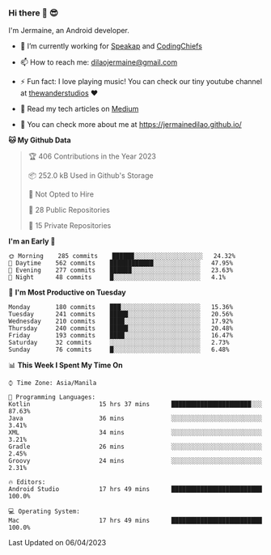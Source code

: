 ### Hi there 👋 😎
I'm Jermaine, an Android developer.

- 🔭 I’m currently working for [Speakap](https://www.speakap.com/) and [CodingChiefs](https://codingchiefs.com/en/)

- 📫 How to reach me: dilaojermaine@gmail.com

- ⚡ Fun fact: I love playing music! You can check our tiny youtube channel at [thewanderstudios](https://www.youtube.com/thewanderstudios) ♥️

- 📖 Read my tech articles on [Medium](https://jermainedilao.medium.com/)

- 👀 You can check more about me at https://jermainedilao.github.io/

<!--
**jermainedilao/jermainedilao** is a ✨ _special_ ✨ repository because its `README.md` (this file) appears on your GitHub profile.

Here are some ideas to get you started:

- 🔭 I’m currently working on ...
- 🌱 I’m currently learning ...
- 👯 I’m looking to collaborate on ...
- 🤔 I’m looking for help with ...
- 💬 Ask me about ...
- 📫 How to reach me: ...
- 😄 Pronouns: ...
- ⚡ Fun fact: ...
-->

<!--START_SECTION:waka-->
**🐱 My Github Data** 

> 🏆 406 Contributions in the Year 2023
 > 
> 📦 252.0 kB Used in Github's Storage 
 > 
> 🚫 Not Opted to Hire
 > 
> 📜 28 Public Repositories 
 > 
> 🔑 15 Private Repositories  
 > 
**I'm an Early 🐤** 

```text
🌞 Morning    285 commits    ██████░░░░░░░░░░░░░░░░░░░   24.32% 
🌆 Daytime    562 commits    ████████████░░░░░░░░░░░░░   47.95% 
🌃 Evening    277 commits    ██████░░░░░░░░░░░░░░░░░░░   23.63% 
🌙 Night      48 commits     █░░░░░░░░░░░░░░░░░░░░░░░░   4.1%

```
📅 **I'm Most Productive on Tuesday** 

```text
Monday       180 commits    ███░░░░░░░░░░░░░░░░░░░░░░   15.36% 
Tuesday      241 commits    █████░░░░░░░░░░░░░░░░░░░░   20.56% 
Wednesday    210 commits    ████░░░░░░░░░░░░░░░░░░░░░   17.92% 
Thursday     240 commits    █████░░░░░░░░░░░░░░░░░░░░   20.48% 
Friday       193 commits    ████░░░░░░░░░░░░░░░░░░░░░   16.47% 
Saturday     32 commits     ░░░░░░░░░░░░░░░░░░░░░░░░░   2.73% 
Sunday       76 commits     █░░░░░░░░░░░░░░░░░░░░░░░░   6.48%

```


📊 **This Week I Spent My Time On** 

```text
⌚︎ Time Zone: Asia/Manila

💬 Programming Languages: 
Kotlin                   15 hrs 37 mins      ██████████████████████░░░   87.63% 
Java                     36 mins             ░░░░░░░░░░░░░░░░░░░░░░░░░   3.41% 
XML                      34 mins             ░░░░░░░░░░░░░░░░░░░░░░░░░   3.21% 
Gradle                   26 mins             ░░░░░░░░░░░░░░░░░░░░░░░░░   2.45% 
Groovy                   24 mins             ░░░░░░░░░░░░░░░░░░░░░░░░░   2.31%

🔥 Editors: 
Android Studio           17 hrs 49 mins      █████████████████████████   100.0%

💻 Operating System: 
Mac                      17 hrs 49 mins      █████████████████████████   100.0%

```


 Last Updated on 06/04/2023
<!--END_SECTION:waka-->
